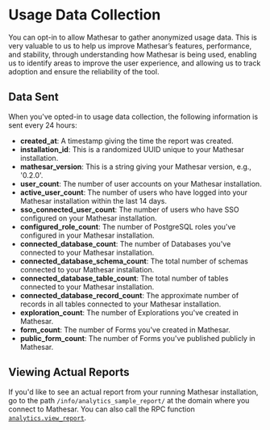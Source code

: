 # Usage Data Collection

You can opt-in to allow Mathesar to gather anonymized usage data. This is very valuable to us to help us improve Mathesar’s features, performance, and stability, through understanding how Mathesar is being used, enabling us to identify areas to improve the user experience, and allowing us to track adoption and ensure the reliability of the tool.

## Data Sent

When you've opted-in to usage data collection, the following information is sent every 24 hours:

- **created_at**: A timestamp giving the time the report was created.
- **installation_id**: This is a randomized UUID unique to your Mathesar installation.
- **mathesar_version**: This is a string giving your Mathesar version, e.g., '0.2.0'.
- **user_count**: The number of user accounts on your Mathesar installation.
- **active_user_count**: The number of users who have logged into your Mathesar installation within the last 14 days.
- **sso_connected_user_count**: The number of users who have SSO configured on your Mathesar installation.
- **configured_role_count**: The number of PostgreSQL roles you've configured in your Mathesar installation.
- **connected_database_count**: The number of Databases you've connected to your Mathesar installation.
- **connected_database_schema_count**: The total number of schemas connected to your Mathesar installation.
- **connected_database_table_count**: The total number of tables connected to your Mathesar installation.
- **connected_database_record_count**: The approximate number of records in all tables connected to your Mathesar installation.
- **exploration_count**: The number of Explorations you've created in Mathesar.
- **form_count**: The number of Forms you've created in Mathesar.
- **public_form_count**: The number of Forms you've published publicly in Mathesar.

## Viewing Actual Reports

If you'd like to see an actual report from your running Mathesar installation, go to the path `/info/analytics_sample_report/` at the domain where you connect to Mathesar. You can also call the RPC function [`analytics.view_report`](../api/methods.md#analytics.view_report).
